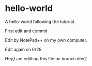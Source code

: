 # hello-world
A hello-world following the tutorial

First edit and commit

Edit by NotePad++ on my own computer.

Edit again on 6/28

Hey,I am editting this file on branch dev2
